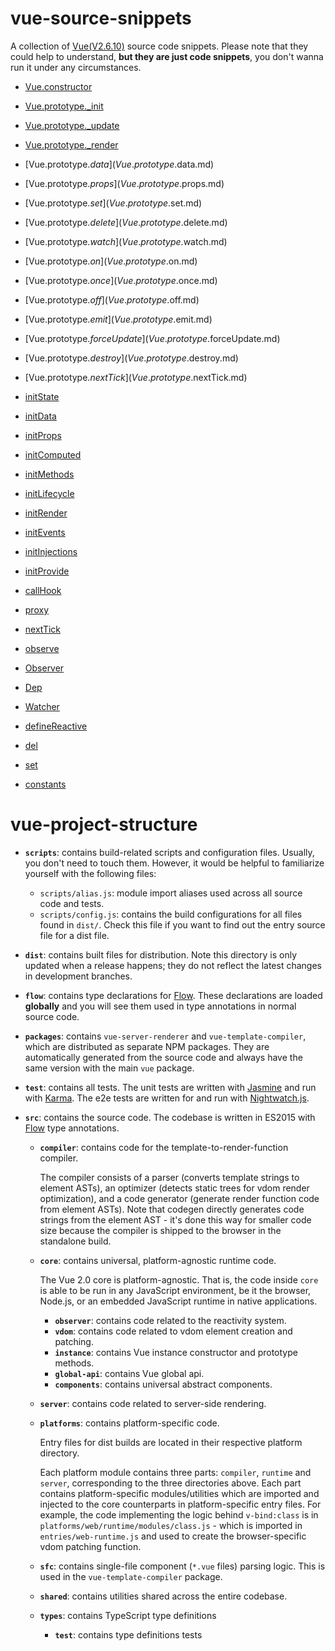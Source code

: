 # vue-source-snippets

A collection of [Vue(V2.6.10)](https://github.com/vuejs/vue) source code snippets. Please note that they could help to understand, **but they are just code snippets**, you don't wanna run it under any circumstances.

-   [Vue.constructor](Vue.constructor.md)
-   [Vue.prototype.\_init](Vue.prototype._init.md)
-   [Vue.prototype.\_update](Vue.prototype._update.md)
-   [Vue.prototype.\_render](Vue.prototype._render.md)

-   [Vue.prototype.$data](Vue.prototype.$data.md)
-   [Vue.prototype.$props](Vue.prototype.$props.md)
-   [Vue.prototype.$set](Vue.prototype.$set.md)
-   [Vue.prototype.$delete](Vue.prototype.$delete.md)
-   [Vue.prototype.$watch](Vue.prototype.$watch.md)
-   [Vue.prototype.$on](Vue.prototype.$on.md)
-   [Vue.prototype.$once](Vue.prototype.$once.md)
-   [Vue.prototype.$off](Vue.prototype.$off.md)
-   [Vue.prototype.$emit](Vue.prototype.$emit.md)
-   [Vue.prototype.$forceUpdate](Vue.prototype.$forceUpdate.md)
-   [Vue.prototype.$destroy](Vue.prototype.$destroy.md)
-   [Vue.prototype.$nextTick](Vue.prototype.$nextTick.md)

-   [initState](initState.md)
-   [initData](initData.md)
-   [initProps](initProps.md)
-   [initComputed](initComputed.md)
-   [initMethods](initMethods.md)
-   [initLifecycle](initLifecycle.md)
-   [initRender](initRender.md)
-   [initEvents](initEvents.md)
-   [initInjections](initInjections.md)
-   [initProvide](initProvide.md)
-   [callHook](callHook.md)
-   [proxy](proxy.md)
-   [nextTick](next-tick.md)

-   [observe](observer/observe.md)
-   [Observer](observer/Observer.md)
-   [Dep](observer/Dep.md)
-   [Watcher](observer/Watcher.md)
-   [defineReactive](observer/defineReactive.md)
-   [del](observer/del.md)
-   [set](observer/set.md)

-   [constants](constants.md)

# vue-project-structure

- **`scripts`**: contains build-related scripts and configuration files. Usually, you don't need to touch them. However, it would be helpful to familiarize yourself with the following files:
  - `scripts/alias.js`: module import aliases used across all source code and tests.
  - `scripts/config.js`: contains the build configurations for all files found in `dist/`. Check this file if you want to find out the entry source file for a dist file.

- **`dist`**: contains built files for distribution. Note this directory is only updated when a release happens; they do not reflect the latest changes in development branches.

- **`flow`**: contains type declarations for [Flow](https://flowtype.org/). These declarations are loaded **globally** and you will see them used in type annotations in normal source code.

- **`packages`**: contains `vue-server-renderer` and `vue-template-compiler`, which are distributed as separate NPM packages. They are automatically generated from the source code and always have the same version with the main `vue` package.

- **`test`**: contains all tests. The unit tests are written with [Jasmine](http://jasmine.github.io/2.3/introduction.html) and run with [Karma](http://karma-runner.github.io/0.13/index.html). The e2e tests are written for and run with [Nightwatch.js](http://nightwatchjs.org/).

- **`src`**: contains the source code. The codebase is written in ES2015 with [Flow](https://flowtype.org/) type annotations.
  - **`compiler`**: contains code for the template-to-render-function compiler.

    The compiler consists of a parser (converts template strings to element ASTs), an optimizer (detects static trees for vdom render optimization), and a code generator (generate render function code from element ASTs). Note that codegen directly generates code strings from the element AST - it's done this way for smaller code size because the compiler is shipped to the browser in the standalone build.

  - **`core`**: contains universal, platform-agnostic runtime code.

    The Vue 2.0 core is platform-agnostic. That is, the code inside `core` is able to be run in any JavaScript environment, be it the browser, Node.js, or an embedded JavaScript runtime in native applications.

    - **`observer`**: contains code related to the reactivity system.
    - **`vdom`**: contains code related to vdom element creation and patching.
    - **`instance`**: contains Vue instance constructor and prototype methods.
    - **`global-api`**: contains Vue global api.
    - **`components`**: contains universal abstract components.

  - **`server`**: contains code related to server-side rendering.

  - **`platforms`**: contains platform-specific code.

    Entry files for dist builds are located in their respective platform directory.

    Each platform module contains three parts: `compiler`, `runtime` and `server`, corresponding to the three directories above. Each part contains platform-specific modules/utilities which are imported and injected to the core counterparts in platform-specific entry files. For example, the code implementing the logic behind `v-bind:class` is in `platforms/web/runtime/modules/class.js` - which is imported in `entries/web-runtime.js` and used to create the browser-specific vdom patching function.

  - **`sfc`**: contains single-file component (`*.vue` files) parsing logic. This is used in the `vue-template-compiler` package.

  - **`shared`**: contains utilities shared across the entire codebase.

  - **`types`**: contains TypeScript type definitions

    - **`test`**: contains type definitions tests
